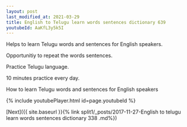 ```yaml
---
layout: post
last_modified_at: 2021-03-29
title: English to Telugu learn words sentences dictionary 639 
youtubeId: AaKfL3y5k5I
---
```

 
 
Helps to learn Telugu words and sentences for English speakers.

Opportunitiy to repeat the words sentences. 

Practice Telugu language. 
 
10 minutes practice every day. 
 
How to learn Telugu words and sentences for English speakers 
 
{% include youtubePlayer.html id=page.youtubeId %}
 
 
[Next]({{ site.baseurl }}{% link  split1/_posts/2017-11-27-English to telugu learn words sentences dictionary 338 .md%})
 
